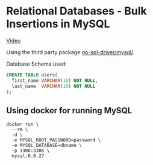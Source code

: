# Relational Databases - Bulk Insertions in MySQL

[Video](https://youtu.be/FaXtQy98V7M)

Using the third party package [go-sql-driver/mysql/](https://github.com/go-sql-driver/mysql/).

Database Schema used:

```sql
CREATE TABLE users(
  first_name VARCHAR(10) NOT NULL,
  last_name  VARCHAR(10) NOT NULL
);
```

## Using docker for running MySQL

```
docker run \
  --rm \
  -d \
  -e MYSQL_ROOT_PASSWORD=password \
  -e MYSQL_DATABASE=dbname \
  -p 3306:3306 \
  mysql:8.0.27
```
